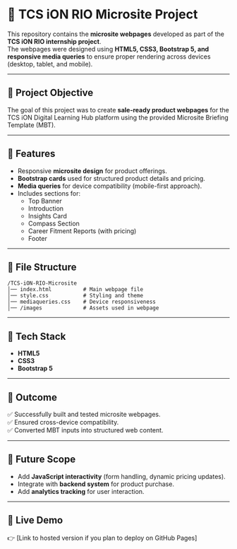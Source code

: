 # 📘 TCS iON RIO Microsite Project

This repository contains the **microsite webpages** developed as part of the **TCS iON RIO internship project**.  
The webpages were designed using **HTML5, CSS3, Bootstrap 5, and responsive media queries** to ensure proper rendering across devices (desktop, tablet, and mobile).  

---

## 🔹 Project Objective  
The goal of this project was to create **sale-ready product webpages** for the TCS iON Digital Learning Hub platform using the provided Microsite Briefing Template (MBT).  

---

## 🔹 Features  
- Responsive **microsite design** for product offerings.  
- **Bootstrap cards** used for structured product details and pricing.  
- **Media queries** for device compatibility (mobile-first approach).  
- Includes sections for:  
  - Top Banner  
  - Introduction  
  - Insights Card  
  - Compass Section  
  - Career Fitment Reports (with pricing)  
  - Footer  

---

## 🔹 File Structure  
```
/TCS-iON-RIO-Microsite
│── index.html          # Main webpage file
│── style.css           # Styling and theme
│── mediaqueries.css    # Device responsiveness
│── /images             # Assets used in webpage
```

---

## 🔹 Tech Stack  
- **HTML5**  
- **CSS3**  
- **Bootstrap 5**  

---

## 🔹 Outcome  
✅ Successfully built and tested microsite webpages.  
✅ Ensured cross-device compatibility.  
✅ Converted MBT inputs into structured web content.  

---

## 🔹 Future Scope  
- Add **JavaScript interactivity** (form handling, dynamic pricing updates).  
- Integrate with **backend system** for product purchase.  
- Add **analytics tracking** for user interaction.  

---

## 🔹 Live Demo  
👉 [Link to hosted version if you plan to deploy on GitHub Pages]  

